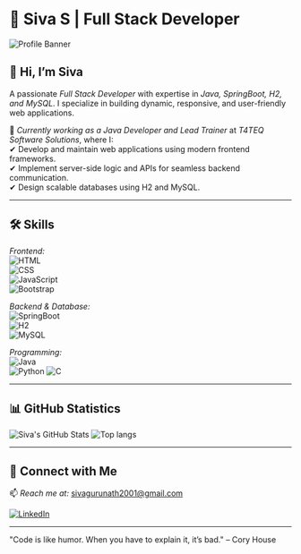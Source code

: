 # 🚀 Siva S | Full Stack Developer  

![Profile Banner](https://camo.githubusercontent.com/3492228fd9a698d24cbe02d7e013abc0fe70eebeda013e47dab443f61efe5013/68747470733a2f2f7777772e77696e677374656368736f6c7574696f6e732e636f6d2f77702d636f6e74656e742f75706c6f6164732f323032322f30332f66756c6c2d737461636b2d646576656c6f706d656e742e676966)  

## 👋 Hi, I’m Siva  
A passionate *Full Stack Developer* with expertise in *Java, SpringBoot, H2, and MySQL*. I specialize in building dynamic, responsive, and user-friendly web applications.  

💼 *Currently working as a Java Developer and Lead Trainer* at *T4TEQ Software Solutions*, where I:  
✔ Develop and maintain web applications using modern frontend frameworks.  
✔ Implement server-side logic and APIs for seamless backend communication.  
✔ Design scalable databases using H2 and MySQL.  

---

## 🛠 Skills  
*Frontend:*  
![HTML](https://img.shields.io/badge/HTML-E34F26?style=for-the-badge&logo=html5&logoColor=white)  
![CSS](https://img.shields.io/badge/CSS-1572B6?style=for-the-badge&logo=css3&logoColor=white)  
![JavaScript](https://img.shields.io/badge/JavaScript-F7DF1E?style=for-the-badge&logo=javascript&logoColor=black)  
![Bootstrap](https://img.shields.io/badge/Bootstrap-563D7C?style=for-the-badge&logo=bootstrap&logoColor=white)   

*Backend & Database:*  
![SpringBoot](https://img.shields.io/badge/SpringBoot-339933?style=for-the-badge&logo=springboot&logoColor=white)   
![H2](https://img.shields.io/badge/H2-47A248?style=for-the-badge&logo=h2&logoColor=white)  
![MySQL](https://img.shields.io/badge/MySQL-4479A1?style=for-the-badge&logo=mysql&logoColor=white)  

*Programming:*  
![Java](https://img.shields.io/badge/Java-F24E1E?style=for-the-badge&logo=java&logoColor=white)  
![Python](https://img.shields.io/badge/Python-F24E1E?style=for-the-badge&logo=python&logoColor=white) 
![C](https://img.shields.io/badge/C-F24E1E?style=for-the-badge&logo=c&logoColor=white) 
 
---

## 📊 GitHub Statistics  

![Siva's GitHub Stats](https://github-readme-stats.vercel.app/api?username=siva-offi-1&show_icons=true&hide_title=true)
![Top langs](https://github-readme-stats.vercel.app/api/top-langs/?username=siva-offi-1&layout=compact&theme=radical) 

---

## 🤝 Connect with Me  
📫 *Reach me at:* sivagurunath2001@gmail.com

[![LinkedIn](https://img.shields.io/badge/LinkedIn-0A66C2?style=for-the-badge&logo=linkedin&logoColor=white)](https://linkedin.com/in/siva-s-3637b12a6) 

---

"Code is like humor. When you have to explain it, it’s bad." – Cory House
